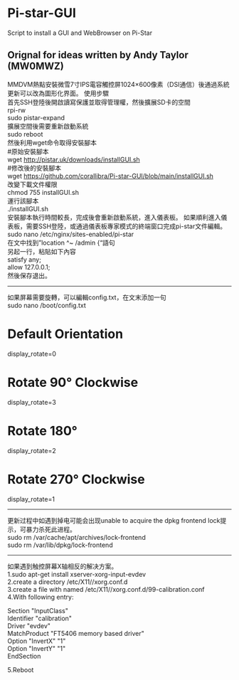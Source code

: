 # Pi-star-GUI  
Script to install a GUI and WebBrowser on Pi-Star  
## Orignal for ideas written by Andy Taylor (MW0MWZ)  
MMDVM熱點安裝微雪7寸IPS電容觸控屏1024×600像素（DSI通信）後通過系統更新可以改為圖形化界面。
使用步驟  
首先SSH登陸後開啟讀寫保護並取得管理權，然後擴展SD卡的空間  
rpi-rw  
sudo pistar-expand  
擴展空間後需要重新啟動系統  
sudo reboot  
然後利用wget命令取得安裝腳本  
#原始安裝腳本  
wget http://pistar.uk/downloads/installGUI.sh  
#修改後的安裝腳本  
wget https://github.com/corallibra/Pi-star-GUI/blob/main/installGUI.sh  
改變下載文件權限  
chmod 755 installGUI.sh  
運行該腳本  
./installGUI.sh  
安裝腳本執行時間較長，完成後會重新啟動系統，進入儀表板。
如果順利進入儀表板，需要SSH登陸，或通過儀表板專家模式的終端窗口完成pi-star文件編輯。
sudo nano /etc/nginx/sites-enabled/pi-star  
在文中找到”location ^~ /admin {“語句  
另起一行，粘貼如下內容  
satisfy any;  
allow 127.0.0.1;  
然後保存退出。

-------------------------------------------------------------------------------------  
如果屏幕需要旋轉，可以編輯config.txt，在文末添加一句  
sudo nano /boot/config.txt  

# Default Orientation  
display_rotate=0  
# Rotate 90° Clockwise  
display_rotate=3  
# Rotate 180°  
display_rotate=2  
# Rotate 270° Clockwise  
display_rotate=1

----------------------------------------------------------------------------------------  
更新过程中如遇到掉电可能会出现unable to acquire the dpkg frontend lock提示，可暴力杀死此进程。  
sudo rm /var/cache/apt/archives/lock-frontend  
sudo rm /var/lib/dpkg/lock-frontend  

-----------------------------------------------------------------------------------------
如果遇到触控屏幕X轴相反的解决方案。  
1.sudo apt-get install xserver-xorg-input-evdev  
2.create a directory /etc/X11//xorg.conf.d  
3.create a file with named /etc/X11//xorg.conf.d/99-calibration.conf  
4.With following entry:  

Section "InputClass"  
        Identifier      "calibration"  
        Driver "evdev"  
        MatchProduct    "FT5406 memory based driver"  
        Option "InvertX" "1"  
        Option "InvertY" "1"  
EndSection

5.Reboot  
